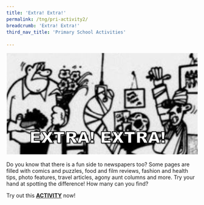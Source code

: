```yaml
---
title: 'Extra! Extra!'
permalink: /tng/pri-activity2/
breadcrumb: 'Extra! Extra!'
third_nav_title: 'Primary School Activities'

---
```



![](/images/extra-extra-4in.jpg)

Do you know that there is a fun side to newspapers too? Some pages are filled with comics and puzzles, food and film reviews, fashion and health tips, photo features, travel articles, agony aunt columns and more. Try your hand at spotting the difference! How many can you find? 

Try out this [**ACTIVITY**](https://go.gov.sg/tng-primary-activity2) now!

